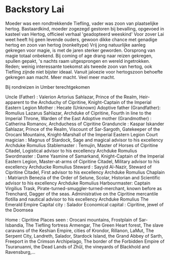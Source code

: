 # Backstory Lai
Moeder was een rondtrekkende  Tiefling, vader was zoon van plaatselijke hertog. Bastaardkind, moeder zogezegd gestoren bij bevalling, opgevoed in kasteel van Hertog, officieel verhaal 'geadopteerd weeskind' Voor zover Lai weet heeft hij geen levende ouders, gewoon dikke chance met genadige hertog en zoon van hertog (nonkeltype) Vrij jong natuurlijke aanleg gekregen voor magie, is met de jaren sterker geworden. Oorsprong van magie totaal onbekend. Bij coming of age drang naar reizen gekregen, spullen gepakt, 's nachts raam uitgesprongen en wereld ingetrokken. Reden; weinig interessante toekomst als tweede zoon van hertog, ook Tiefling zijnde niet bijster ideaal.  Vanuit jaloezie voor hertogszoon behoefte gekregen aan macht. Meer macht. Veel meer macht.  

Bij rondreizen in Umber terechtgekomen

Uncle (Father) : Valerion Artorius Sahlazar, Prince of the Realm, Heir-apparent to the Archduchy of Cipritine, Knight-Captain of the Imperial Eastern Legion Mother : Hecate (Unknown) Adoptive father (Grandfather): Romulius Lazarus Sahlazar, Archduke of Cipritine, Fourth in line to the Imperial Throne, Warden of the East Adoptive mother (Grandmother) : Catherina Romanov, Archduchess of Cipritine Granduncle : Kaspar Iskander Sahlazar, Prince of the Realm, Viscount of Sar-Sargoth, Gatekeeper of the Orocani Mountains, Knight-Marshall of the Imperial Eastern Legion Court magician : Magnus of Stardock, Sage and magical advisor to his excellency Archduke Romulius Stablemaster : Temujin, Master of Horses of Cipritine Citadel, Logistical advisor to his excellency Archduke Romulius Swordmaster :  Dame Yasmine of Samarkand, Knight-Captain of the Imperial Eastern Legion, Master-at-arms of Cipritine Citadel, Military advisor to his excellency Archducke Romulius Steward :  Sayyid Al-Nazir, Steward of Cipritine Citadel, First advisor to his excellency Archduke Romulius Chaplain : Matriarch Benezia of the Order of Selune, Scolar, Historian and Scientific advisor to his excellency Archduke Romulius Harbourmaster: Captain Virgilius Trask, Pirate-turned-smuggler-turned-merchant, known before as  Trenchard, Dagger of the seas. Administrative on the Cipritine mercantile flotilla and nautical advisor to his excellency Archduke Romulius The Emerald Empire Capital city : Salador Economical capital : Cipritine, jewel of the Doomsea

Home : Cipritine Places seen : Orocani mountains, Frostplain of Sar-Isbandia, The Tiefling fortress Armengar, The Green Heart forest, The slave caravans of the Keshian Empire, cities of Krondor, Rillanon, LaMut, The Serpent City, Landreth, Salador, Stardock Island, the Grand Abbey of Sarth, Freeport in the Crimson Archipelago, The border of the Forbidden Empire of Tsuranuanni, the Dead Lands of Zhûl, the vineyards of Blackhold and Ravensburg,...
